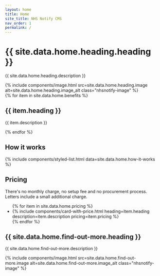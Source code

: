 ```yaml
---
layout: home
title: Home
site_title: NHS Notify CMS
nav_order: 1
permalink: /
---
```

<!-- HEADING -->
<div id="heading" class="nhsnotify-banner--blue">
  <div class="nhsuk-main-wrapper nhsuk-width-container">
    <div class="nhsuk-grid-row">
      <div class="nhsuk-grid-column-one-half">
        <h1 class="nhsuk-heading-l">{{ site.data.home.heading.heading }}</h1>
        <p>
          {{ site.data.home.heading.description }}
        </p>
      </div>
      <div class="nhsuk-grid-column-one-half">
        {% include components/image.html src=site.data.home.heading.image alt=site.data.home.heading.image_alt class="nhsnotify-image" %}
      </div>
    </div>
  </div>
</div>

<!-- BENEFITS -->
<div id="benefits" class="nhsnotify-banner--white">
  <div class="nhsuk-width-container nhsuk-main-wrapper">
    <div class="nhsuk-grid-row">
      {% for item in site.data.home.benefits %}
      <div class="nhsuk-grid-column-one-third">
        <h2 class="nhsuk-heading-m">{{ item.heading }}</h2>
        <p>{{ item.description }}</p>
      </div>
      {% endfor %}
    </div>
  </div>
</div>

<!-- HOW IT WORKS -->
<div id="how-it-works">
  <div class="nhsuk-width-container nhsuk-main-wrapper">
    <h2>How it works</h2>
    {% include components/styled-list.html data=site.data.home.how-it-works %}
  </div>
</div>

<!-- PRICING -->
<div id="pricing" class="nhsnotify-banner--white">
  <div class="nhsuk-width-container nhsuk-main-wrapper">
    <h2>Pricing</h2>
    <p>There's no monthly charge, no setup fee and no procurement process. Letters include a small additional charge.</p>
    <ul class="nhsuk-grid-row nhsuk-card-group">
      {% for item in site.data.home.pricing %}
      <li class="nhsuk-grid-column-one-quarter nhsuk-card-group__item">
        {% include components/card-with-price.html
        heading=item.heading
        description=item.description
        pricing=item.pricing
        %}
      </li>
      {% endfor %}
    </ul>
  </div>
</div>

<!-- FIND OUT MORE -->
<div id="find-out-more" class="nhsnotify-banner--blue">
  <div class="nhsuk-width-container nhsuk-main-wrapper">
    <div class="nhsuk-grid-row">
      <div class="nhsuk-grid-column-one-half">
        <h2>{{ site.data.home.find-out-more.heading }}</h2>
        <p>
          {{ site.data.home.find-out-more.description }}
        </p>
      </div>
      <div class="nhsuk-grid-column-one-half">
        {% include components/image.html src=site.data.home.find-out-more.image alt=site.data.home.find-out-more.image_alt class="nhsnotify-image" %}
      </div>
    </div>
  </div>
</div>
